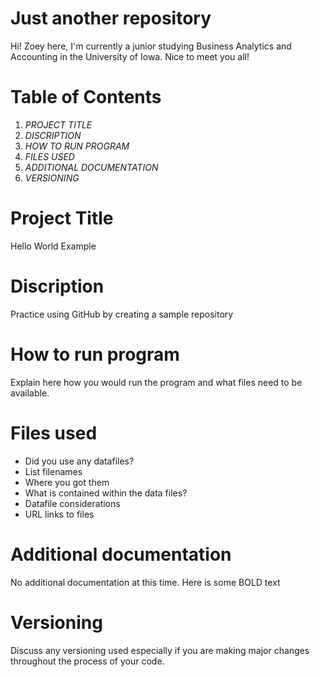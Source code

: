 # Just another repository 
Hi! Zoey here, I'm currently a junior studying Business Analytics and Accounting in the University of Iowa. Nice to meet you all! 

# Table of Contents 
1. *PROJECT TITLE* 
2. *DISCRIPTION*
3. *HOW TO RUN PROGRAM* 
4. *FILES USED* 
5. *ADDITIONAL DOCUMENTATION* 
6. *VERSIONING* 

# Project Title 
Hello World Example 

# Discription 
Practice using GitHub by creating a sample repository 

# How to run program 
Explain here how you would run the program and what files need to be available.

# Files used 
- Did you use any datafiles?
- List filenames
- Where you got them
- What is contained within the data files?
- Datafile considerations
- URL links to files 

# Additional documentation
No additional documentation at this time. Here is some BOLD text

# Versioning 
Discuss any versioning used especially if you are making major changes throughout the process of your code.

